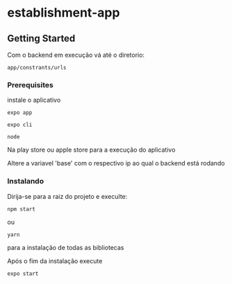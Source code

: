 # establishment-app

## Getting Started

Com o backend em execução vá até o diretorio:

```
app/constrants/urls
```
### Prerequisites

instale o aplicativo
```
expo app

expo cli

node
```
Na play store ou apple store para a execução do aplicativo

Altere a variavel 'base' com o respectivo ip ao qual o backend está rodando

### Instalando

Dirija-se para a raiz do projeto e execulte:

```
npm start
```
ou

```
yarn
```

para a instalação de todas as bibliotecas

Após o fim da instalação execute 

```
expo start
```
